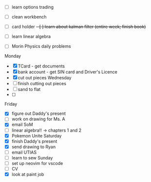 - [ ] learn options trading
- [ ] clean workbench
- [ ] card holder
~~- [ ] learn about kalman filter (entire week; finish book)~~
- [ ] learn linear algebra
- [ ] Morin Physics daily problems


Monday
- [x] TCard - get documents
- [x] bank account - get SIN card and Driver's Licence
- [x] cut out pieces
Wednesday
- [ ] finish cutting out pieces
- [ ] sand to flat
- [ ] 
Friday
- [x] figure out Daddy's present
- [ ] work on drawing for Ms. A
- [x] email SoM
- [ ] linear algebra!! -> chapters 1 and 2
- [x] Pokemon Unite
Saturday
- [x] finish Daddy's present
- [x] send drawing to Ryan
- [ ] email UTIAS
- [ ] learn to sew
Sunday
- [ ] set up neovim for vscode
- [ ] CV
- [x] look at paint job
